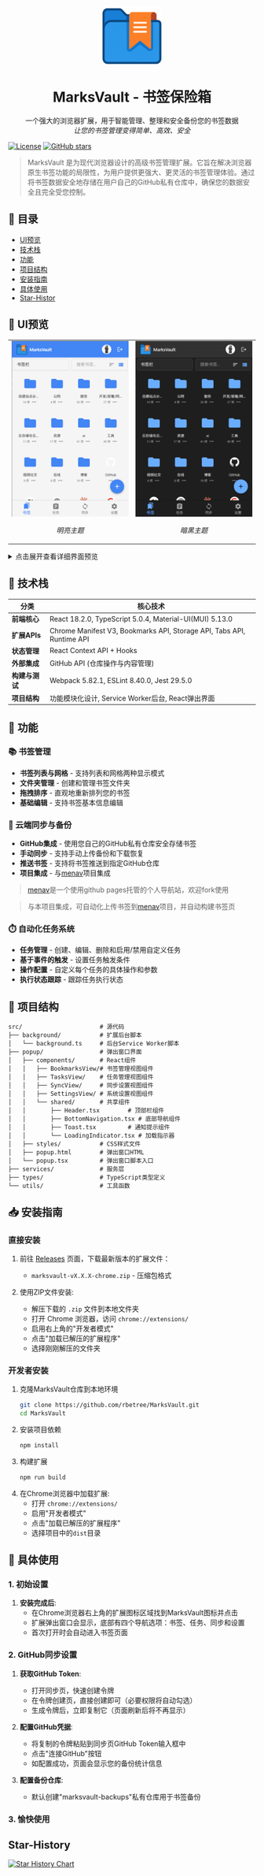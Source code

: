 <div align="center">
  <img src="assets/images/logo.png" alt="MarksVault" width="120">
  <h1>MarksVault - 书签保险箱</h1>
  <p>
    一个强大的浏览器扩展，用于智能管理、整理和安全备份您的书签数据
    <br />
    <i>让您的书签管理变得简单、高效、安全</i>
  </p>
</div>

[![License](https://img.shields.io/badge/License-AGPL--3.0-blue.svg)](https://www.gnu.org/licenses/agpl-3.0.html)
[![GitHub stars](https://img.shields.io/github/stars/rbetree/MarksVault)](https://github.com/rbetree/MarksVault/stargazers)

>MarksVault 是为现代浏览器设计的高级书签管理扩展。它旨在解决浏览器原生书签功能的局限性，为用户提供更强大、更灵活的书签管理体验。通过将书签数据安全地存储在用户自己的GitHub私有仓库中，确保您的数据安全且完全受您控制。

## 📑 目录

- [UI预览](#ui预览)
- [技术栈](#技术栈)
- [功能](#功能)
- [项目结构](#项目结构)
- [安装指南](#安装指南)
- [具体使用](#具体使用)
- [Star-Histor](#Star-History)

## 👀 UI预览

<div align="center">
  <table>
    <tr>
      <td align="center">
        <img src="assets/images/screenshots/theme-light.png" alt="明亮主题界面" width="250">
        <p><i>明亮主题</i></p>
      </td>
      <td align="center">
        <img src="assets/images/screenshots/theme-dark.png" alt="暗黑主题界面" width="250">
        <p><i>暗黑主题</i></p>
      </td>
    </tr>
  </table>
</div>

<details>
<summary>点击展开查看详细界面预览</summary>

### 书签界面
<div align="center">
  <table>
    <tr>
      <td align="center">
        <img src="assets/images/screenshots/bookmarks-view-1.png" alt="书签列表视图" width="250">
        <p><i>列表视图</i></p>
      </td>
      <td align="center">
        <img src="assets/images/screenshots/bookmarks-view-2.png" alt="书签网格视图" width="250">
        <p><i>网格视图</i></p>
      </td>
      <td align="center">
        <img src="assets/images/screenshots/bookmarks-view-3.png" alt="书签搜索" width="250">
        <p><i>书签搜索</i></p>
      </td>
    </tr>
  </table>
</div>

### 任务界面
<div align="center">
  <table>
    <tr>
      <td align="center">
        <img src="assets/images/screenshots/tasks-view-1.png" alt="任务卡片列表" width="250">
        <p><i>任务卡片列表</i></p>
      </td>
      <td align="center">
        <img src="assets/images/screenshots/tasks-view-2.png" alt="任务卡片展开" width="250">
        <p><i>任务卡片展开</i></p>
      </td>
      <td align="center">
        <img src="assets/images/screenshots/tasks-view-3.png" alt="任务创建" width="250">
        <p><i>任务创建</i></p>
      </td>
    </tr>
  </table>
</div>

### 同步界面
<div align="center">
  <table>
    <tr>
      <td align="center">
        <img src="assets/images/screenshots/sync-view-1.png" alt="GitHub连接" width="250">
        <p><i>GitHub连接</i></p>
      </td>
      <td align="center">
        <img src="assets/images/screenshots/sync-view-2.png" alt="备份统计" width="250">
        <p><i>连接后备份统计</i></p>
      </td>
      <td align="center">
        <img src="assets/images/screenshots/sync-view-3.png" alt="下载恢复" width="250">
        <p><i>下载恢复</i></p>
      </td>
    </tr>
  </table>
</div>

### 系统界面
<div align="center">
  <table>
    <tr>
      <td align="center">
        <img src="assets/images/screenshots/settings-view-1.png" alt="一般设置" width="250">
        <p><i>外观设置</i></p>
      </td>
      <td align="center">
        <img src="assets/images/screenshots/settings-view-2.png" alt="高级设置" width="250">
        <p><i>高级设置</i></p>
      </td>
      <td align="center">
        <img src="assets/images/screenshots/settings-view-3.png" alt="关于信息" width="250">
        <p><i>关于信息</i></p>
      </td>
    </tr>
  </table>
</div>
</details>

## 🔧 技术栈

| 分类 | 核心技术 |
|------|---------|
| **前端核心** | React 18.2.0, TypeScript 5.0.4, Material-UI(MUI) 5.13.0 |
| **扩展APIs** | Chrome Manifest V3, Bookmarks API, Storage API, Tabs API, Runtime API |
| **状态管理** | React Context API + Hooks |
| **外部集成** | GitHub API (仓库操作与内容管理) |
| **构建与测试** | Webpack 5.82.1, ESLint 8.40.0, Jest 29.5.0 |
| **项目结构** | 功能模块化设计, Service Worker后台, React弹出界面 |

## 🚀 功能

### 📚 书签管理
- **书签列表与网格** - 支持列表和网格两种显示模式
- **文件夹管理** - 创建和管理书签文件夹
- **拖拽排序** - 直观地重新排列您的书签
- **基础编辑** - 支持书签基本信息编辑

### 🔄 云端同步与备份
- **GitHub集成** - 使用您自己的GitHub私有仓库安全存储书签
- **手动同步** - 支持手动上传备份和下载恢复
- **推送书签** - 支持将书签推送到指定GitHub仓库
- **项目集成** - 与[menav](https://github.com/rbetree/menav)项目集成

>[menav](https://github.com/rbetree/menav)是一个使用github pages托管的个人导航站，欢迎fork使用

>与本项目集成，可自动化上传书签到[menav](https://github.com/rbetree/menav)项目，并自动构建书签页

### ⏱️ 自动化任务系统
- **任务管理** - 创建、编辑、删除和启用/禁用自定义任务
- **基于事件的触发** - 设置任务触发条件
- **操作配置** - 自定义每个任务的具体操作和参数
- **执行状态跟踪** - 跟踪任务执行状态

## 📁 项目结构

```
src/                      # 源代码
├── background/           # 扩展后台脚本
│   └── background.ts     # 后台Service Worker脚本
├── popup/                # 弹出窗口界面
│   ├── components/       # React组件
│   │   ├── BookmarksView/# 书签管理视图组件
│   │   ├── TasksView/    # 任务管理视图组件
│   │   ├── SyncView/     # 同步设置视图组件
│   │   ├── SettingsView/ # 系统设置视图组件
│   │   └── shared/       # 共享组件
│   │       ├── Header.tsx        # 顶部栏组件
│   │       ├── BottomNavigation.tsx # 底部导航组件
│   │       ├── Toast.tsx         # 通知提示组件
│   │       └── LoadingIndicator.tsx # 加载指示器
│   ├── styles/           # CSS样式文件
│   ├── popup.html        # 弹出窗口HTML
│   └── popup.tsx         # 弹出窗口脚本入口
├── services/             # 服务层
├── types/                # TypeScript类型定义
└── utils/                # 工具函数
```

## 📥 安装指南

### 直接安装
1. 前往 [Releases](https://github.com/rbetree/MarksVault/releases) 页面，下载最新版本的扩展文件：
   - `marksvault-vX.X.X-chrome.zip` - 压缩包格式

2. 使用ZIP文件安装:
   - 解压下载的 `.zip` 文件到本地文件夹
   - 打开 Chrome 浏览器，访问 `chrome://extensions/`
   - 启用右上角的"开发者模式"
   - 点击"加载已解压的扩展程序"
   - 选择刚刚解压的文件夹

### 开发者安装
1. 克隆MarksVault仓库到本地环境
   ```bash
   git clone https://github.com/rbetree/MarksVault.git
   cd MarksVault
   ```
2. 安装项目依赖
   ```bash
   npm install
   ```
3. 构建扩展
   ```bash
   npm run build
   ```
4. 在Chrome浏览器中加载扩展:
   - 打开 `chrome://extensions/`
   - 启用"开发者模式"
   - 点击"加载已解压的扩展程序"
   - 选择项目中的`dist`目录


## 📝 具体使用

### 1. 初始设置

1. **安装完成后**:
   - 在Chrome浏览器右上角的扩展图标区域找到MarksVault图标并点击
   - 扩展弹出窗口会显示，底部有四个导航选项：书签、任务、同步和设置
   - 首次打开时会自动进入书签页面

### 2. GitHub同步设置

1. **获取GitHub Token**:
   - 打开同步页，快速创建令牌
   - 在令牌创建页，直接创建即可（必要权限将自动勾选）
   - 生成令牌后，立即复制它（页面刷新后将不再显示）

2. **配置GitHub凭据**:
   - 将复制的令牌粘贴到同步页GitHub Token输入框中
   - 点击"连接GitHub"按钮
   - 如配置成功，页面会显示您的备份统计信息

3. **配置备份仓库**:
   - 默认创建"marksvault-backups"私有仓库用于书签备份

### 3. 愉快使用

## Star-History

[![Star History Chart](https://api.star-history.com/svg?repos=rbetree/MarksVault&type=Date)](https://www.star-history.com/#rbetree/MarksVault&Date)